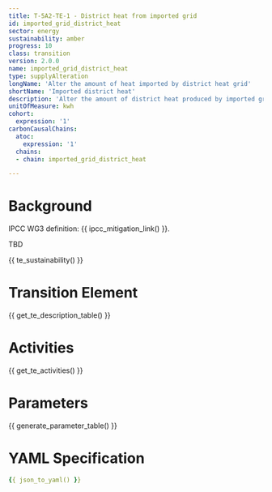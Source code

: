 ```yaml
---
title: T-5A2-TE-1 - District heat from imported grid
id: imported_grid_district_heat
sector: energy
sustainability: amber
progress: 10
class: transition
version: 2.0.0
name: imported_grid_district_heat
type: supplyAlteration
longName: 'Alter the amount of heat imported by district heat grid'
shortName: 'Imported district heat'
description: 'Alter the amount of district heat produced by imported grid district heat'
unitOfMeasure: kwh
cohort:
  expression: '1'
carbonCausalChains:
  atoc:
    expression: '1'
  chains:
  - chain: imported_grid_district_heat

---
```




# Background

IPCC WG3 definition: {{ ipcc_mitigation_link() }}.

TBD




{{ te_sustainability() }}

# Transition Element

{{ get_te_description_table() }}




# Activities

{{ get_te_activities() }}


# Parameters

{{ generate_parameter_table() }}


# YAML Specification

```yaml
{{ json_to_yaml() }}
```
